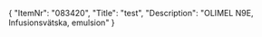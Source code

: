 {
  "ItemNr": "083420",
  "Title": "test",
  "Description": "OLIMEL N9E, Infusionsvätska, emulsion"
}